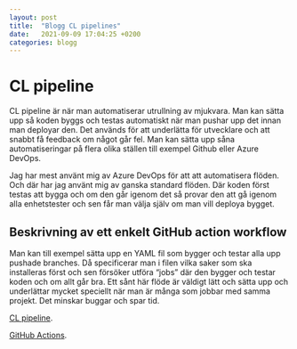 ```yaml
---
layout: post
title:  "Blogg CL pipelines"
date:   2021-09-09 17:04:25 +0200
categories: blogg
---
```


# CL pipeline
CL pipeline är när man automatiserar utrullning av mjukvara. Man kan sätta upp så koden byggs och testas automatiskt när man pushar upp det innan man deployar den. Det används för att underlätta för utvecklare och att snabbt få feedback om något går fel. Man kan sätta upp såna automatiseringar på flera olika ställen till exempel Github eller Azure DevOps.

Jag har mest använt mig av Azure DevOps för att att automatisera flöden. Och där har jag använt mig av ganska standard flöden. Där koden först testas att bygga och om den går igenom det så provar den att gå igenom alla enhetstester och sen får man välja själv om man vill deploya bygget.


## Beskrivning av ett enkelt GitHub action workflow
Man kan till exempel sätta upp en YAML fil som bygger och testar alla upp pushade branches. Då specificerar man i filen vilka saker som ska installeras först och sen försöker utföra “jobs” där  den bygger och testar koden och om allt går bra. Ett sånt här flöde är väldigt lätt och sätta upp och underlättar mycket speciellt när man är många som jobbar med samma projekt. Det minskar buggar och spar tid.



[CL pipeline](https://www.redhat.com/en/topics/devops/what-cicd-pipeline).

[GitHub Actions](https://github.com/features/actions).
